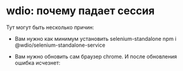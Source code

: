 #   wdio: почему падает сессия
Тут могут быть несколько причин:
- Вам нужно как минимум установить selenium-standalone
npm i @wdio/selenium-standalone-service

- Вам нужно обновить сам браузер chrome.
И после обновления ошибка исчезнет:
